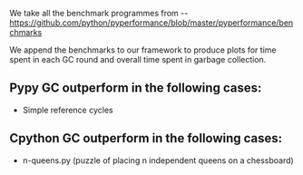 We take all the benchmark programmes from -- 
https://github.com/python/pyperformance/blob/master/pyperformance/benchmarks

We append the benchmarks to our framework to produce plots for time spent in each GC round and 
overall time spent in garbage collection.


## Pypy GC outperform in the following cases:
  * Simple reference cycles
  
## Cpython GC outperform in the following cases:
  * n-queens.py (puzzle of placing n independent queens on a chessboard)
  
 
